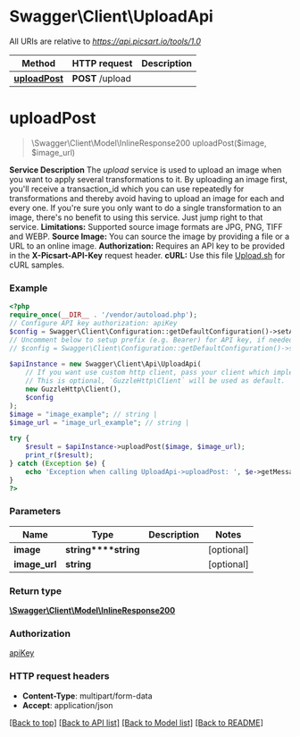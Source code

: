 # Swagger\Client\UploadApi

All URIs are relative to *https://api.picsart.io/tools/1.0*

Method | HTTP request | Description
------------- | ------------- | -------------
[**uploadPost**](UploadApi.md#uploadpost) | **POST** /upload | 

# **uploadPost**
> \Swagger\Client\Model\InlineResponse200 uploadPost($image, $image_url)



**Service Description**   The *upload* service is used to upload an image when you want to apply several transformations to it.   By uploading an image first, you'll receive a transaction_id which you can use repeatedly for transformations and thereby avoid having to upload an image for each and every one.   If you're sure you only want to do a single transformation to an image, there's no benefit to using this service. Just jump right to that service.   **Limitations:** Supported source image formats are JPG, PNG, TIFF and WEBP.     **Source Image:**    You can source the image by providing a file or a URL to an online image.   **Authorization:**      Requires an API key to be provided in the **X-Picsart-API-Key** request header.   **cURL:**     Use this file [Upload.sh](https://picsart.io/files/api-samples-curl-Upload.sh) for cURL samples.

### Example
```php
<?php
require_once(__DIR__ . '/vendor/autoload.php');
// Configure API key authorization: apiKey
$config = Swagger\Client\Configuration::getDefaultConfiguration()->setApiKey('X-Picsart-API-Key', 'YOUR_API_KEY');
// Uncomment below to setup prefix (e.g. Bearer) for API key, if needed
// $config = Swagger\Client\Configuration::getDefaultConfiguration()->setApiKeyPrefix('X-Picsart-API-Key', 'Bearer');

$apiInstance = new Swagger\Client\Api\UploadApi(
    // If you want use custom http client, pass your client which implements `GuzzleHttp\ClientInterface`.
    // This is optional, `GuzzleHttp\Client` will be used as default.
    new GuzzleHttp\Client(),
    $config
);
$image = "image_example"; // string | 
$image_url = "image_url_example"; // string | 

try {
    $result = $apiInstance->uploadPost($image, $image_url);
    print_r($result);
} catch (Exception $e) {
    echo 'Exception when calling UploadApi->uploadPost: ', $e->getMessage(), PHP_EOL;
}
?>
```

### Parameters

Name | Type | Description  | Notes
------------- | ------------- | ------------- | -------------
 **image** | **string****string**|  | [optional]
 **image_url** | **string**|  | [optional]

### Return type

[**\Swagger\Client\Model\InlineResponse200**](../Model/InlineResponse200.md)

### Authorization

[apiKey](../../README.md#apiKey)

### HTTP request headers

 - **Content-Type**: multipart/form-data
 - **Accept**: application/json

[[Back to top]](#) [[Back to API list]](../../README.md#documentation-for-api-endpoints) [[Back to Model list]](../../README.md#documentation-for-models) [[Back to README]](../../README.md)

